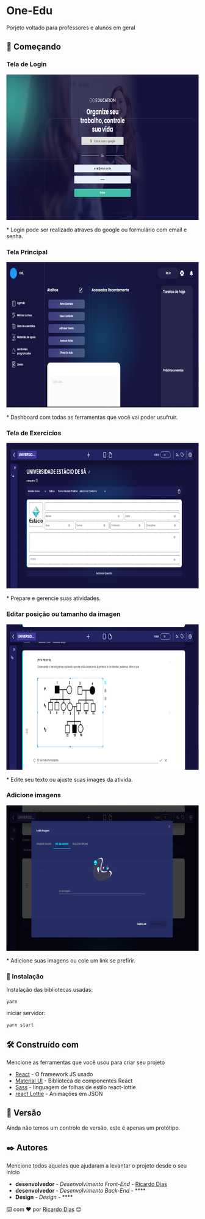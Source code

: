 # One-Edu

Porjeto voltado para professores e alunos em geral

## 🚀 Começando

### Tela de Login
<p align="center">
  <img src="https://github.com/Ricardozy7/One-Edu/blob/main/public/images/GITIMAGES/login.png" alt="image login"  width="640" height="380"/>
</p>
* Login pode ser realizado atraves do google ou formulário com email e senha.

### Tela Principal
<p align="center">
  <img src="https://github.com/Ricardozy7/One-Edu/blob/main/public/images/GITIMAGES/tela%20inicial.png" alt="image login"  width="640" height="380"/>
</p>
* Dashboard com todas as ferramentas que você vai poder usufruir.

### Tela de Exercicios
<p align="center">
  <img src="https://github.com/Ricardozy7/One-Edu/blob/main/public/images/GITIMAGES/exercicios.png" alt="image login"  width="640" height="380"/>
</p>
* Prepare e gerencie suas atividades.

### Editar posição ou tamanho da imagen
<p align="center">
  <img src="https://github.com/Ricardozy7/One-Edu/blob/main/public/images/GITIMAGES/EditarImagen.png" alt="image login"  width="640" height="380"/>
</p>
* Edite seu texto ou ajuste suas images da ativida.


### Adicione imagens
<p align="center">
  <img src="https://github.com/Ricardozy7/One-Edu/blob/main/public/images/GITIMAGES/imagens.png" alt="image login"  width="640" height="380"/>
</p>
* Adicione suas imagens ou cole um link se prefirir.

### 🔧 Instalação

Instalação das bibliotecas usadas:

```
yarn
```

iniciar servidor:

```
yarn start
```


## 🛠️ Construído com

Mencione as ferramentas que você usou para criar seu projeto

* [React](https://pt-br.reactjs.org/) - O framework JS usado
* [Material UI](https://mui.com/pt/) - Biblioteca de componentes React 
* [Sass](https://rometools.github.io/rome/) - linguagem de folhas de estilo react-lottie
* [react Lottie](https://github.com/chenqingspring/react-lottie) - Animações em JSON


## 📌 Versão

Ainda não temos um controle de versão. este é apenas um protótipo. 

## ✒️ Autores

Mencione todos aqueles que ajudaram a levantar o projeto desde o seu início

* **desenvolvedor** - *Desenvolvimento Front-End* - [Ricardo Dias](https://github.com/ricardozy7)
* **desenvolvedor** - *Desenvolvimento Back-End* - ****
* **Design** - *Design* - ****


⌨️ com ❤️ por [Ricardo Dias](https://github.com/ricardoz) 😊
